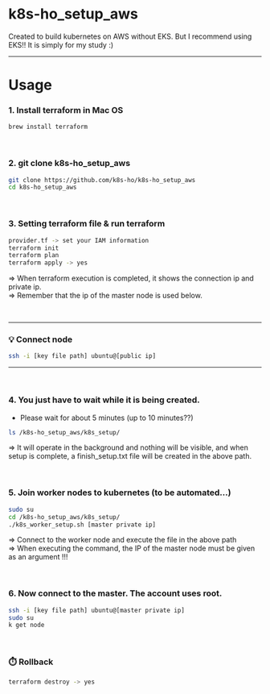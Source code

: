 # k8s-ho_setup_aws
Created to build kubernetes on AWS without EKS. But I recommend using EKS!! It is simply for my study :)

---
# Usage 

### 1. Install terraform in Mac OS
```bash
brew install terraform
```
      
<br/>      
       
### 2. git clone k8s-ho_setup_aws
```bash
git clone https://github.com/k8s-ho/k8s-ho_setup_aws
cd k8s-ho_setup_aws
```
  
<br/>      

  
### 3. Setting terraform file & run terraform
```bash
provider.tf -> set your IAM information
terraform init
terraform plan
terraform apply -> yes
```
=> When terraform execution is completed, it shows the connection ip and private ip.   
=> Remember that the ip of the master node is used below.
  
<br/>
  
---
### 💡 Connect node
```bash
ssh -i [key file path] ubuntu@[public ip]
```
---
  
<br/>      
  
### 4. You just have to wait while it is being created.  
- Please wait for about 5 minutes (up to 10 minutes??)
```bash
ls /k8s-ho_setup_aws/k8s_setup/
```
=> It will operate in the background and nothing will be visible, and when setup is complete, a finish_setup.txt file will be created in the above path.
  
<br/>      
  
### 5. Join worker nodes to kubernetes (to be automated...)
```bash
sudo su
cd /k8s-ho_setup_aws/k8s_setup/
./k8s_worker_setup.sh [master private ip]
``` 
=> Connect to the worker node and execute the file in the above path     
=> When executing the command, the IP of the master node must be given as an argument !!!
  
<br/>        


### 6. Now connect to the master. The account uses root.
```bash
ssh -i [key file path] ubuntu@[master private ip]
sudo su
k get node
```   

<br/>        
  
### ⏱️ Rollback
```bash
terraform destroy -> yes
```
